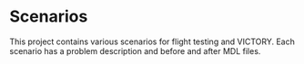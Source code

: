 # Scenarios

This project contains various scenarios for flight testing and VICTORY. Each scenario has a problem description and before and after MDL files.
